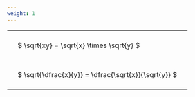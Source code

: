 ```yaml
---
weight: 1
---
```


<style type="text/css">
#T_b2665 th.col_heading {
  text-align: left;
  font-size: 1em;
}
#T_b2665 td {
  text-align: left;
  font-size: 1em;
  padding: 1.5em;
}
</style>
<table id="T_b2665">
  <thead>
  </thead>
  <tbody>
    <tr>
      <td id="T_b2665_row0_col0" class="data row0 col0" >$ \sqrt{xy} = \sqrt{x} \times \sqrt{y} $</td>
    </tr>
    <tr>
      <td id="T_b2665_row1_col0" class="data row1 col0" >$ \sqrt{\dfrac{x}{y}} = \dfrac{\sqrt{x}}{\sqrt{y}} $</td>
    </tr>
  </tbody>
</table>
